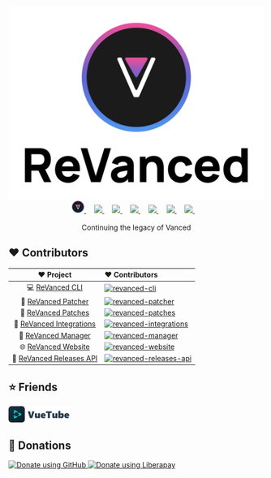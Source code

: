 <p align="center">
  <picture>
    <source
      width="256px"
      media="(prefers-color-scheme: dark)"
      srcset="assets/revanced-headline/revanced-headline-vertical-dark.svg"
    >
    <img 
      src="assets/revanced-headline/revanced-headline-vertical-light.svg"
    >
  </picture>
  <br>
  <a href="https://revanced.app/">
       <img height="24px" src="assets/revanced-logo/revanced-logo-round.svg" />
   </a>&nbsp;&nbsp;&nbsp;
   <a href="https://github.com/revanced">
       <picture>
           <source height="24px" media="(prefers-color-scheme: dark)" srcset="https://i.ibb.co/dMMmCrW/Git-Hub-Mark.png" />
           <img height="24px" src="https://i.ibb.co/9wV3HGF/Git-Hub-Mark-Light.png" />
       </picture>
   </a>&nbsp;&nbsp;&nbsp;
   <a href="http://revanced.app/discord">
       <img height="24px" src="https://user-images.githubusercontent.com/13122796/178032563-d4e084b7-244e-4358-af50-26bde6dd4996.png" />
   </a>&nbsp;&nbsp;&nbsp;
   <a href="https://reddit.com/r/revancedapp">
       <img height="24px" src="https://user-images.githubusercontent.com/13122796/178032351-9d9d5619-8ef7-470a-9eec-2744ece54553.png" />
   </a>&nbsp;&nbsp;&nbsp;
   <a href="https://t.me/app_revanced">
       <img height="24px" src="https://user-images.githubusercontent.com/13122796/178032213-faf25ab8-0bc3-4a94-a730-b524c96df124.png" />
   </a>&nbsp;&nbsp;&nbsp;
   <a href="https://twitter.com/revancedapp">
       <img height="24px" src="https://user-images.githubusercontent.com/13122796/178032018-6da37214-7474-4641-a1da-7af7db3a31cd.png" />
   </a>&nbsp;&nbsp;&nbsp;
   <a href="https://www.youtube.com/channel/UCLktAUh5Gza9zAJBStwxNdw">
       <img height="24px" src="https://user-images.githubusercontent.com/13122796/178032714-c51c7492-0666-44ac-99c2-f003a695ab50.png" />
   </a>&nbsp;&nbsp;&nbsp;
   <br>
   <br>
   Continuing the legacy of Vanced
</p>

## ❤️ Contributors

[revanced-patcher]: https://contrib.rocks/image?repo=revanced/revanced-patcher&max=12
[revanced-patches]: https://contrib.rocks/image?repo=revanced/revanced-patches&max=12
[revanced-cli]: https://contrib.rocks/image?repo=revanced/revanced-cli&max=12
[revanced-integrations]: https://contrib.rocks/image?repo=revanced/revanced-integrations&max=12
[revanced-manager]: https://contrib.rocks/image?repo=revanced/revanced-manager&max=12
[revanced-website]: https://contrib.rocks/image?repo=revanced/revanced-website&max=12
[revanced-releases-api]: https://contrib.rocks/image?repo=revanced/revanced-releases-api&max=12

|                                  ❤️ Project                                   | ❤ Contributors                                                                                    |
| :---------------------------------------------------------------------------: | :------------------------------------------------------------------------------------------------ |
|          💻 [ReVanced CLI](https://github.com/revanced/revanced-cli)          | [![revanced-cli]](https://github.com/revanced/revanced-cli/graphs/contributors)                   |
|      💉 [ReVanced Patcher](https://github.com/revanced/revanced-patcher)      | [![revanced-patcher]](https://github.com/revanced/revanced-patcher/graphs/contributors)           |
|      🧩 [ReVanced Patches](https://github.com/revanced/revanced-patches)      | [![revanced-patches]](https://github.com/revanced/revanced-patches/graphs/contributors)           |
| 🔩 [ReVanced Integrations](https://github.com/revanced/revanced-integrations) | [![revanced-integrations]](https://github.com/revanced/revanced-integrations/graphs/contributors) |
|      💊 [ReVanced Manager](https://github.com/revanced/revanced-manager)      | [![revanced-manager]](https://github.com/revanced/revanced-manager/graphs/contributors)           |
|      🌐 [ReVanced Website](https://github.com/revanced/revanced-website)      | [![revanced-website]](https://github.com/revanced/revanced-website/graphs/contributors)           |
| 🚀 [ReVanced Releases API](https://github.com/revanced/revanced-releases-api) | [![revanced-releases-api]](https://github.com/revanced/revanced-releases-api/graphs/contributors) |

## ⭐ Friends

<a href="https://vuetube.app/referral.html?referral=revanced">
  <picture>
    <source
      srcset="https://raw.githubusercontent.com/VueTubeApp/.github/main/readme_assets/dark/VueTube.svg"
      media="(prefers-color-scheme: dark)"
    />
    <img height="32px"
      src="https://raw.githubusercontent.com/VueTubeApp/.github/main/readme_assets/light/VueTube.svg"
      alt="VueTube icon"
    />
  </picture>
</a>

## 🤝 Donations

<a href="https://github.com/sponsors/ReVanced">
  <img
    height="32px"
    alt="Donate using GitHub"
    src="https://img.shields.io/badge/github%20sponsors-30363D?style=for-the-badge&logo=GitHub-Sponsors"
  />
</a>
<a href="https://liberapay.com/ReVanced/donate">
  <img
    height="32px"
    alt="Donate using Liberapay"
    src="https://liberapay.com/assets/widgets/donate.svg"
  />
</a>
